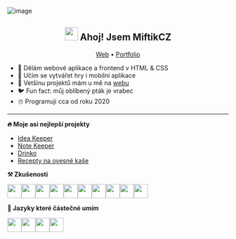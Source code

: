 ![image](https://user-images.githubusercontent.com/89579269/232324615-a37dbc4c-2480-43ac-8405-d787f334de82.png)

<h2 align="center"><img src="https://raw.githubusercontent.com/MartinHeinz/MartinHeinz/master/wave.gif" width="30px"> Ahoj! Jsem MiftikCZ</h2>
<p align="center">
  <a href="https://miftik.tk">Web</a> •
  <a href="https://miftikcz.github.io/miftikcz">Portfolio</a>
</p>

- 🌱 Dělám webové aplikace a frontend v HTML & CSS
- 📖 Učím se vytvářet hry i mobilní aplikace
- 🔗 Vetšinu projektů mám u mě na [webu](https://miftik.tk)
- 🐦 Fun fact: můj oblíbený pták je vrabec
- ☃️ Programuji cca od roku 2020
-------

**🔥 Moje asi nejlepší projekty**
- [Idea Keeper](https://miftikcz.github.io/idea-keeper-2)
- [Note Keeper](https://miftikcz.github.io/idea-keeper-2)
- [Drinko](https://miftikcz.github.io/drinko-app)
- [Recepty na ovesné kaše](https://miftikcz.github.io/vlocky)

**⚒️ Zkušenosti**
<p>
  <img height="32" width="32" src="https://cdn.simpleicons.org/typescript" /><img height="32" width="32" src="https://cdn.simpleicons.org/javascript" /><img height="32" width="32" src="https://cdn.simpleicons.org/preact" /><img height="32" width="32" src="https://cdn.simpleicons.org/react" /><img height="32" width="32" src="https://cdn.simpleicons.org/html5" /><img height="32" width="32" src="https://cdn.simpleicons.org/css3" /><img height="32" width="32" src="https://cdn.simpleicons.org/git" /><img height="32" width="32" src="https://cdn.simpleicons.org/gnubash" /><img height="32" width="32" src="https://cdn.simpleicons.org/linux" /><img height="32" width="32" src="https://cdn.simpleicons.org/markdown" />
</p>

**📖 Jazyky které částečné umím**
<p>
  <img height="32" width="32" src="https://cdn.simpleicons.org/flutter" /><img height="32" width="32" src="https://cdn.simpleicons.org/godotengine" /><img height="32" width="32" src="https://cdn.simpleicons.org/rust" /><img height="32" width="32" src="https://cdn.simpleicons.org/react" />
</p>
